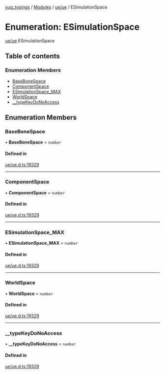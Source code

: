 [yug_typings](../README.md) / [Modules](../modules.md) / [ue/ue](../modules/ue_ue.md) / ESimulationSpace

# Enumeration: ESimulationSpace

[ue/ue](../modules/ue_ue.md).ESimulationSpace

## Table of contents

### Enumeration Members

- [BaseBoneSpace](ue_ue.ESimulationSpace.md#basebonespace)
- [ComponentSpace](ue_ue.ESimulationSpace.md#componentspace)
- [ESimulationSpace\_MAX](ue_ue.ESimulationSpace.md#esimulationspace_max)
- [WorldSpace](ue_ue.ESimulationSpace.md#worldspace)
- [\_\_typeKeyDoNoAccess](ue_ue.ESimulationSpace.md#__typekeydonoaccess)

## Enumeration Members

### BaseBoneSpace

• **BaseBoneSpace** = `number`

#### Defined in

[ue/ue.d.ts:19329](https://github.com/YugMetaverse/yug_typings/blob/b7d9b19/ue/ue.d.ts#L19329)

___

### ComponentSpace

• **ComponentSpace** = `number`

#### Defined in

[ue/ue.d.ts:19329](https://github.com/YugMetaverse/yug_typings/blob/b7d9b19/ue/ue.d.ts#L19329)

___

### ESimulationSpace\_MAX

• **ESimulationSpace\_MAX** = `number`

#### Defined in

[ue/ue.d.ts:19329](https://github.com/YugMetaverse/yug_typings/blob/b7d9b19/ue/ue.d.ts#L19329)

___

### WorldSpace

• **WorldSpace** = `number`

#### Defined in

[ue/ue.d.ts:19329](https://github.com/YugMetaverse/yug_typings/blob/b7d9b19/ue/ue.d.ts#L19329)

___

### \_\_typeKeyDoNoAccess

• **\_\_typeKeyDoNoAccess** = `number`

#### Defined in

[ue/ue.d.ts:19329](https://github.com/YugMetaverse/yug_typings/blob/b7d9b19/ue/ue.d.ts#L19329)
